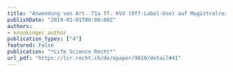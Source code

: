 ```yaml
---
title: "Anwendung von Art. 71a ff. KVV (Off-Label-Use) auf Magistralrezepturen, Bundesgerichtsurteil 9C_730/2017 und 9C_737/2017 vom 7. August 2018"
publishDate: "2019-01-01T00:00:00Z"
authors: 
- knvokinger_author
publication_types: ["4"]
featured: False
publication: "*Life Science Recht*"
url_pdf: "https://lsr.recht.ch/de/epaper/9810/detail#41"
---
```

